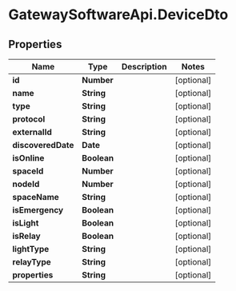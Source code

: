 # GatewaySoftwareApi.DeviceDto

## Properties
Name | Type | Description | Notes
------------ | ------------- | ------------- | -------------
**id** | **Number** |  | [optional] 
**name** | **String** |  | [optional] 
**type** | **String** |  | [optional] 
**protocol** | **String** |  | [optional] 
**externalId** | **String** |  | [optional] 
**discoveredDate** | **Date** |  | [optional] 
**isOnline** | **Boolean** |  | [optional] 
**spaceId** | **Number** |  | [optional] 
**nodeId** | **Number** |  | [optional] 
**spaceName** | **String** |  | [optional] 
**isEmergency** | **Boolean** |  | [optional] 
**isLight** | **Boolean** |  | [optional] 
**isRelay** | **Boolean** |  | [optional] 
**lightType** | **String** |  | [optional] 
**relayType** | **String** |  | [optional] 
**properties** | **String** |  | [optional] 


